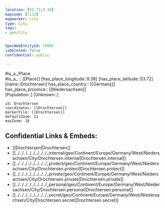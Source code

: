 ```yaml
---
location: [53.72,9.38] 
mapzoom: [7,12] 
mapmarker: city 
type: City
tags:
- geo/City


SpocWebEntityId: 29885
isDeleted: false
confidential: public

---
```

#is_a_/Place  
#is_a_ :: [[Place]] 
[has_place_longitude::9.38] 
[has_place_latitude::53.72] 
[name::Drochtersen] 
has_place_country:: [[Germany]]  
has_place_province:: [[Niedersachsen]]  
[Population::] 
[Unknown::] 


```leaflet
id: Drochtersen
coordinates: [[Drochtersen]] 
markerFile: [[Drochtersen]] 
defaultZoom: 11 
maxZoom: 18
```


## Confidential Links & Embeds: 
- [[Drochtersen|Drochtersen]]  
- [[../../../../../../../../_internal/geo/Continent/Europe/Germany/West/Niedersachsen/City/Drochtersen.internal|Drochtersen.internal]] 
- [[../../../../../../../../_protect/geo/Continent/Europe/Germany/West/Niedersachsen/City/Drochtersen.protect|Drochtersen.protect]] 
- [[../../../../../../../../_private/geo/Continent/Europe/Germany/West/Niedersachsen/City/Drochtersen.private|Drochtersen.private]] 
- [[../../../../../../../../_personal/geo/Continent/Europe/Germany/West/Niedersachsen/City/Drochtersen.personal|Drochtersen.personal]] 
- [[../../../../../../../../_secret/geo/Continent/Europe/Germany/West/Niedersachsen/City/Drochtersen.secret|Drochtersen.secret]] 
